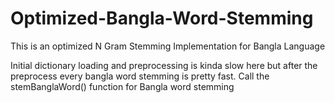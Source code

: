 # Optimized-Bangla-Word-Stemming
This is an optimized N Gram Stemming Implementation for Bangla Language

Initial dictionary loading and preprocessing is kinda slow here but after the preprocess every bangla word stemming is pretty fast.
Call the stemBanglaWord() function for Bangla word stemming
